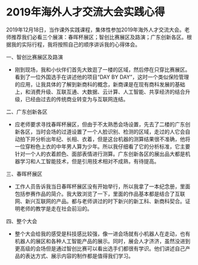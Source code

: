 # 2019年海外人才交流大会实践心得
2019年12月18日，当作课外实践课程，集体性参加2019年海外人才交流大会。老师推荐我们必看三个展演：春晖杯展区；智创比赛展区及路演；广东创新各区。根据我的实际行程，我将按照自己的顺序讲诉我的心得体会。

一、智创比赛展区及路演
- 刚到现场，我和小伙伴们首先大致逛了一楼的区域，然后停在只穿比赛展区。看到了一位外国选手在讲述他的项目“DAY BY DAY”，这时一个类似保险管理的应用，让我具体的了解到新商科的概念，新商课是在现有商科发展的基础上，和消费升级、互联互通、大数据、云计算、人工智能、共享经济的结合升级，已经由过去的传统商业转变为与互联网连结。

二、广东创新各区
- 应老师要求寻找春晖杯展区，但由于不太熟悉会场设置，先去了二楼的广东创新各区，当时会场的过道设置了一个人脸识别、检测的区域，走过的人它会自动拍下并分析出年纪、长相、衣着，但是这台机器的测算结果很不准确，他将一位穿粉色上衣的中年男人算为少年。所以我仔细看了它的分析标准，它主要针对一个人的衣着颜色、面部表情进行测算。广东创新各区的展出品大都是机器学习和人工智能技术，但是引用技术相对不成熟，有待提高。

三、春晖杯展区
- 工作人员告诉我当日春晖杯展区没有开始举行，所以我拿了一本纪念册，里面包括参赛作品的简介。我大致浏览了一下，里面的作品基本都是结合了互联网、新兴互联网的产品。都与老师讲过的时下新兴的新工科、新商科契合。证明老师的教学是走在社会前沿的。

四、整个大会
- 整个大会给我的感受是科技感比较强，像一进会场就有小机器人在走动，也有机器人的展区和各种人工智能产品的展示。同时，展会人才济济，虽然没进到更高级的会场但是通过智创比赛可以看出选手们都很有学识。他们讲述自己产品的表达方式、展示内容的制作都是值得我们学习。


